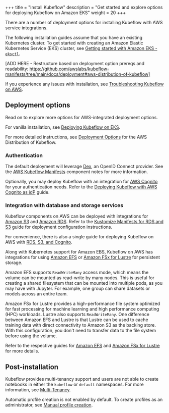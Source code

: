 +++
title = "Install Kubeflow"
description = "Get started and explore options for deploying Kubeflow on Amazon EKS"
weight = 20
+++

There are a number of deployment options for installing Kubeflow with AWS service integrations.

The following installation guides assume that you have an existing Kubernetes cluster. To get started with creating an Amazon Elastic Kubernetes Service (EKS) cluster, see [Getting started with Amazon EKS - `eksctl`](https://docs.aws.amazon.com/eks/latest/userguide/getting-started-eksctl.html). 

[ADD HERE - Restructure based on deployment option prereqs and readability: https://github.com/awslabs/kubeflow-manifests/tree/main/docs/deployment#aws-distribution-of-kubeflow]

If you experience any issues with installation, see [Troubleshooting Kubeflow on AWS](/docs/distributions/aws/troubleshooting-aws).

## Deployment options

Read on to explore more options for AWS-integrated deployment options. 

For vanilla installation, see [Deploying Kubeflow on EKS](https://github.com/awslabs/kubeflow-manifests/tree/main/docs/deployment/vanilla). 

For more detailed instructions, see [Deployment Options](https://github.com/awslabs/kubeflow-manifests/tree/main/docs/deployment#deployment-options) for the AWS Distribution of Kubeflow.

### Authentication

The default deployment will leverage [Dex](https://dexidp.io/), an OpenID Connect provider. See the [AWS Kubeflow Manifests](https://github.com/awslabs/kubeflow-manifests#dex) component notes for more information.

Optionally, you may deploy Kubeflow with an integration for [AWS Cognito](https://aws.amazon.com/cognito/) for your authentication needs. Refer to the [Deploying Kubeflow with AWS Cognito as idP](https://github.com/awslabs/kubeflow-manifests/tree/v1.3-branch/distributions/aws/examples/cognito) guide.

### Integration with database and storage services

Kubeflow components on AWS can be deployed with integrations for [Amazon S3](https://aws.amazon.com/s3/) and [Amazon RDS](https://aws.amazon.com/rds/). Refer to the [Kustomize Manifests for RDS and S3](https://github.com/awslabs/kubeflow-manifests/tree/v1.3-branch/distributions/aws/examples/rds-s3) guide for deployment configuration instructions.

For convenience, there is also a single guide for deploying Kubeflow on AWS with [RDS, S3, and Cognito](https://github.com/awslabs/kubeflow-manifests/tree/v1.3-branch/distributions/aws/examples/cognito-rds-s3).

Along with Kubernetes support for Amazon EBS, Kubeflow on AWS has integrations for using [Amazon EFS](https://aws.amazon.com/efs/) or [Amazon FSx for Lustre](https://aws.amazon.com/fsx/lustre/) for persistent storage.

Amazon EFS supports `ReadWriteMany` access mode, which means the volume can be mounted as read-write by many nodes. This is useful for creating a shared filesystem that can be mounted into multiple pods, as you may have with Jupyter. For example, one group can share datasets or models across an entire team.

Amazon FSx for Lustre provides a high-performance file system optimized for fast processing for machine learning and high performance computing (HPC) workloads.  Lustre also supports `ReadWriteMany`. One difference between Amazon EFS and Lustre is that Lustre can be used to cache training data with direct connectivity to Amazon S3 as the backing store. With this configuration, you don't need to transfer data to the file system before using the volume.

Refer to the respective guides for [Amazon EFS](https://github.com/awslabs/kubeflow-manifests/tree/v1.3-branch/distributions/aws/examples/storage/efs) and [Amazon FSx for Lustre](https://github.com/awslabs/kubeflow-manifests/tree/v1.3-branch/distributions/aws/examples/storage/fsx-for-lustre) for more details.

## Post-installation

Kubeflow provides multi-tenancy support and users are not able to create notebooks in either the `kubeflow` or `default` namespaces. For more information, see [Multi-Tenancy](https://www.kubeflow.org/docs/components/multi-tenancy/). 

Automatic profile creation is not enabled by default. To create profiles as an administrator, see [Manual profile creation](https://www.kubeflow.org/docs/components/multi-tenancy/getting-started/#manual-profile-creation).

